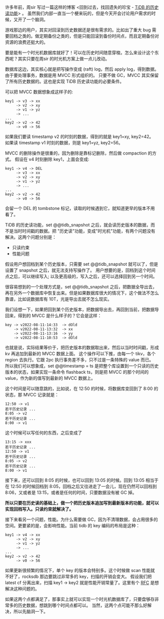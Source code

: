 许多年前，周sir 写过一篇这样的博客 <回到过去，找回遗失的珍宝 - [TiDB 的历史读功能](https://pingcap.com/zh/blog/time-travel)> 。
虽然我们内部一直当一个梗来玩的，但是今天开会讨论用户需求的时候，又开了一个脑洞。

游戏那边的用户，其实对回滚到历史数据还是很有需求的。比如出了重大 bug 需要回档之类的。做定期备份之类的，但是只能回滚到备份时间点，而且定期备份对资源的浪费还挺大的。

要是能有一个时光机数据库就好了！可以在历史时间随意穿梭。怎么来设计这个东西呢？其实只要在周sir 的时光机方案上做一点儿改动。

数据库这边，其实核心就是把写操作变成 (raft) log，然后 apply log，得到数据。由于要处理事务，数据是用 MVCC 形式组织的。
只要不做 GC，MVCC 其实保留了所有历史数据的。这也是实现 TiDB 历史读功能的必要条件。


可以把 MVCC 数据想象成这样子的:

```
key1 -> v3 -> xx
     -> v2 -> xy
     -> v1 -> yz
     -> ...
...
key2 -> v2 -> 42
     -> v0 -> 56
```

如果我们要读 timestamp v2 的时刻的数据，得到的就是 key1=xy, key2=42。
如果读 timestamp v1 时刻的数据，则是 key1=yz, key2=56。

MVCC 的删除操作是很重的，因为删除是靠标记删除，然后做 compaction 的方式。
假设在 v4 时刻删除 key1，上面会变成:

```
key1 -> v4 -> DEL
     -> v3 -> xx
     -> v2 -> xy
     -> v1 -> yz
     -> ...
...
key2 -> v2 -> 42
     -> v0 -> 56
```

会留一个 DEL 的 tombstone 标记，读取的时候遇到它，就知道更早的版本不用看了。

TiDB 的历史读功能，set @@tidb_snapshot 之后，就会读历史版本的数据，而不是当时时间戳的数据。把 "历史读"功能，变成"时光机"功能，有两个问题没有解决。这两个问题分别是：

- 只读约束
- 性能问题


假设用户想回档到某个历史版本，只需要 set @@tidb_snapshot 就可以了，但是设置了 snapshot 之后，就无法支持写操作了。
用户想要的是，回档到这个时间点之后，可以继续写入; 以及更高级的，写入之后，还可以选择回到另一个时间。

很容易想到的一个处理方式是，set @@tidb_snapshot 之后，把数据全导出去，再在另外一个数据库中恢复出来。但是如果数据库很大的情况下，这个做法不怎么靠谱，比如说数据库有 10T，光是导出去就不怎么现实。

我们设想一下，如果把回到某个历史版本，把数据导出去，再回到当前，把数据导回来，得到的 MVCC 是什么样子的？它会是这样：

```
key -> v2022-08-11-14:33  -> dOld
    -> v2022-08-11-13:32  -> xx
	-> v2022-08-11-13:16  -> yy
	-> v2022-08-11-10:53  -> dOld
```

也就是说，实际结果等价于，把历史版本的数据取出来，然后以当时时间戳，形成 kv 再追加到最新的 MVCC 数据上面。
这个操作可以下推，由每一个 tikv，各个 region 去执行。它跟 2pc 执行事务差不多，只不过是一条特殊的 value 而已。
所以我们可以想象成，set @@timestamp = ts 是把整个库设置到一个只读的历史版本的状态，如果实现一条命令 flashback ts，则是把 MVCC 的那个时间的 value，作为新的值写到最新的 MVCC 数据上。

这个时间是可以随意跳的，比如说，在 12:50 的时候，将数据库变回到了 8:00 的状态，那 MVCC 记录就是：

```
12:50 -> v1
若干历史记录 ...
8:05 -> v2
若干历史记录 ...
8:00 -> v1
```

这个时候可以写任何的东西，之后变成了

```
13:15 -> xxx
若干历史记录 ...
12:50 -> v1
若干历史记录 ...
8:05 -> v2
若干历史记录 ...
8:00 -> v1
```

接下来，还可以回到 8:05 的时候，也可以回到 13:05 的时候。回到 13:05 相当于在 12:50 的时候回档到 8:05，回档之后又往进走了一会儿，现在仍然可以回档到 8:06，又或者是 13:15，或者是任何的时间，只要数据没有被 GC 掉。

**所以只要在历史读的基础上，做一个把历史版本追加写到最新版本的功能，就可以实现回档写入。只读约束就解决了。**

接下来看另一个问题，性能。为什么需要做 GC，因为不清理数据，会占用很多的空间。更要紧的是，会影响性能。当前 tidb 的 key 编码的布局是这种：


```
key1 -> v4 -> xx
     -> v2 -> xy
     -> v1 -> yz
     -> ...
...
key2 -> v2 -> 42
     -> v0 -> 56
```
如果更新很频繁的情况下，单个 key 的版本会特别多。这个时候做 scan 性能就不好了，rocksdb 那边要跳过非常多的 key，扫描的开销会变大。
假设我们把 latest cf 分离出来，扫描 key1 -> key2 就是性能开销常量了。这里有个 [RFC](https://github.com/tikv/rfcs/blob/d64a4a6120f79f1d290b56fe57110b984261f5f3/text/0095-add-latest-cf.md) 是想解决这种问题的。


如果这两个点都满足了，那事实上就可以实现一个时光机数据库了，只要盘够存非常多的历史数据，想跳到哪个时间点都可以。
当然，这两个点可能不那么好解决，所以先脑洞一下。
